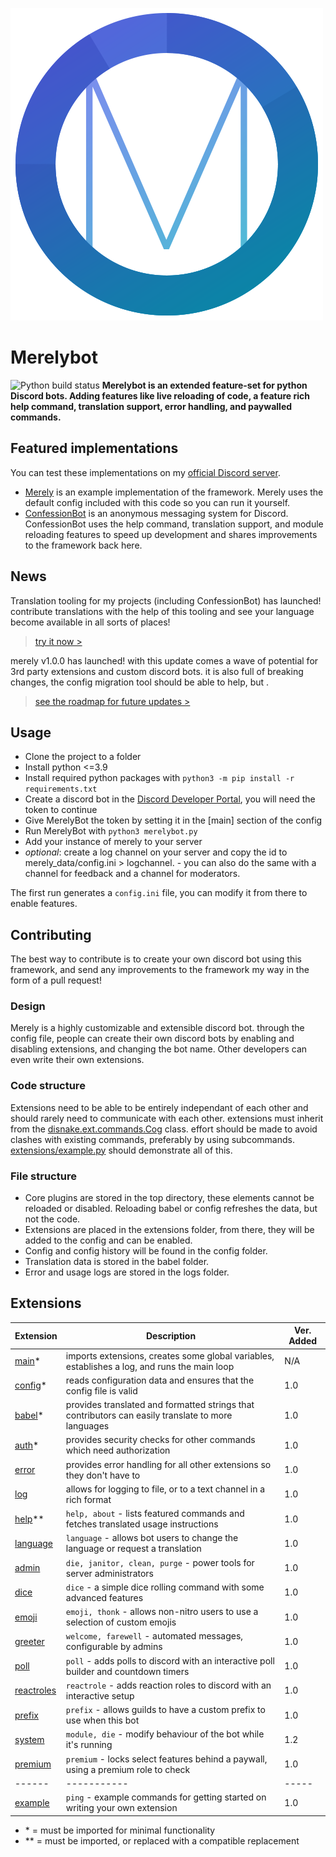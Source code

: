 ![Merely logo](profile.png)
# Merelybot
![Python build status](https://github.com/yiays/merely/workflows/merelybot/badge.svg?branch=master)
**Merelybot is an extended feature-set for python Discord bots. Adding features like live reloading of code, a feature rich help command, translation support, error handling, and paywalled commands.**

## Featured implementations
You can test these implementations on my [official Discord server](https://discord.gg/wfKx24kDUR).
 - [Merely](https://discordapp.com/oauth2/authorize?client_id=309270899909984267&scope=bot&permissions=0) is an example implementation of the framework. Merely uses the default config included with this code so you can run it yourself.
 - [ConfessionBot](https://github.com/yiays/ConfessionBot-2.0) is an anonymous messaging system for Discord. ConfessionBot uses the help command, translation support, and module reloading features to speed up development and shares improvements to the framework back here.

## News
Translation tooling for my projects (including ConfessionBot) has launched! contribute translations with the help of this tooling and see your language become available in all sorts of places!
> [try it now >](https://translate.yiays.com)

merely v1.0.0 has launched! with this update comes a wave of potential for 3rd party extensions and custom discord bots. it is also full of breaking changes, the config migration tool should be able to help, but .
> [see the roadmap for future updates >](https://github.com/yesiateyoursheep/merely/projects/1)

## Usage
 - Clone the project to a folder
 - Install python <=3.9
 - Install required python packages with `python3 -m pip install -r requirements.txt`
 - Create a discord bot in the [Discord Developer Portal](https://discordapp.com/developers/applications/), you will need the token to continue
 - Give MerelyBot the token by setting it in the [main] section of the config
 - Run MerelyBot with `python3 merelybot.py`
 - Add your instance of merely to your server
 - *optional*: create a log channel on your server and copy the id to merely_data/config.ini > logchannel. - you can also do the same with a channel for feedback and a channel for moderators.

The first run generates a `config.ini` file, you can modify it from there to enable features.

## Contributing
The best way to contribute is to create your own discord bot using this framework, and send any improvements to the framework my way in the form of a pull request!

### Design
Merely is a highly customizable and extensible discord bot. through the config file, people can create their own discord bots by enabling and disabling extensions, and changing the bot name. Other developers can even write their own extensions.

### Code structure
Extensions need to be able to be entirely independant of each other and should rarely need to communicate with each other. extensions must inherit from the [disnake.ext.commands.Cog](https://docs.disnake.dev/en/latest/ext/commands/api.html#cog) class. effort should be made to avoid clashes with existing commands, preferably by using subcommands. [extensions/example.py](extensions/example.py) should demonstrate all of this.

### File structure
 - Core plugins are stored in the top directory, these elements cannot be reloaded or disabled. Reloading babel or config refreshes the data, but not the code.
 - Extensions are placed in the extensions folder, from there, they will be added to the config and can be enabled.
 - Config and config history will be found in the config folder.
 - Translation data is stored in the babel folder.
 - Error and usage logs are stored in the logs folder.

## Extensions
| Extension | Description | Ver. Added |
| ------ | ----------- | ----- |
| [main](main.py)* | imports extensions, creates some global variables, establishes a log, and runs the main loop | N/A |
| [config](config.py)* | reads configuration data and ensures that the config file is valid | 1.0 |
| [babel](babel.py)* | provides translated and formatted strings that contributors can easily translate to more languages | 1.0 |
| [auth](extensions/__auth.py)* | provides security checks for other commands which need authorization | 1.0 |
| [error](extensions/error.py) | provides error handling for all other extensions so they don't have to | 1.0 |
| [log](extensions/log.py) | allows for logging to file, or to a text channel in a rich format | 1.0 |
| [help](extensions/help.py)** | `help, about` - lists featured commands and fetches translated usage instructions | 1.0 |
| [language](extensions/language.py) | `language` - allows bot users to change the language or request a translation | 1.0 |
| [admin](extensions/admin.py) | `die, janitor, clean, purge` - power tools for server administrators | 1.0 |
| [dice](extensions/dice.py) | `dice` - a simple dice rolling command with some advanced features | 1.0 |
| [emoji](extensions/emoji.py) | `emoji, thonk` - allows non-nitro users to use a selection of custom emojis | 1.0 |
| [greeter](extensions/greeter.py) | `welcome, farewell` - automated messages, configurable by admins | 1.0 |
| [poll](extensions/poll.py) | `poll` - adds polls to discord with an interactive poll builder and countdown timers | 1.0 |
| [reactroles](extensions/reactroles.py) | `reactrole` - adds reaction roles to discord with an interactive setup | 1.0 |
| [prefix](extensions/prefix.py) | `prefix` - allows guilds to have a custom prefix to use when this bot | 1.0 |
| [system](extensions/system.py) | `module, die` - modify behaviour of the bot while it's running | 1.2 |
| [premium](extensions/premium.py) | `premium` - locks select features behind a paywall, using a premium role to check | 1.0 |
| ------ | ----------- | ----- |
| [example](extensions/example.py) | `ping` - example commands for getting started on writing your own extension | 1.0 |

 - \* = must be imported for minimal functionality
 - \*\* = must be imported, or replaced with a compatible replacement
